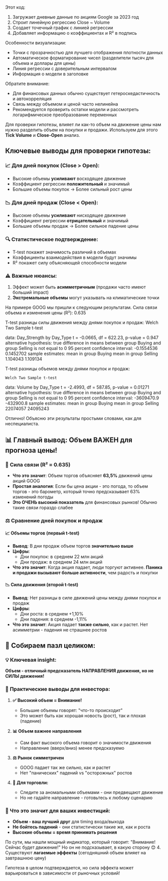 Этот код:
1. Загружает дневные данные по акциям Google за 2023 год
2. Строит линейную регрессию Close ~ Volume
3. Создает точечный график с линией регрессии
4. Добавляет информацию о коэффициентах и R² в подпись

Особенности визуализации:
- Точки с прозрачностью для лучшего отображения плотности данных
- Автоматическое форматирование чисел (разделители тысяч для объема и доллары для цены)
- Линия регрессии с доверительным интервалом
- Информация о модели в заголовке

Обратите внимание:
- Для финансовых данных обычно существует гетероскедастичность и автокорреляция
- Связь между объемом и ценой часто нелинейна
- Рекомендуется проверить остатки модели и рассмотреть логарифмическое преобразование переменных

Для проверки гипотезы, влияет ли как-то объем на движение цены нам нужно разделить объем на покупки и продажи. 
Используем для этого **Tick Volume** и **Close-Open** анализ.

## Ключевые выводы для проверки гипотезы:

### 📈 **Для дней покупок (Close > Open):**
- Высокие объемы **усиливают** восходящее движение
- Коэффициент регрессии **положительный** и значимый
- Большие объемы покупок → Более сильный рост цены

### 📉 **Для дней продаж (Close < Open):**
- Высокие объемы **усиливают** нисходящее движение  
- Коэффициент регрессии **отрицательный** и значимый
- Большие объемы продаж → Более сильное падение цены

### 🔍 **Статистическое подтверждение:**
- T-test покажет значимость различий в объемах
- Коэффициенты взаимодействия в модели будут значимы
- R² покажет силу объясняющей способности модели

### ⚠️ **Важные нюансы:**
1. Эффект может быть **асимметричным** (продажи часто имеют больший impact)
2. **Экстремальные объемы** могут указывать на климатические точки

На примере GOOG мы пришли к следующим результатам. 
Сила связи объема и изменения цены (R²): 0.635 

T-test разницы силы движения между днями покупок и продаж:
	Welch Two Sample t-test

data:  Day_Strength by Day_Type
t = -0.0665, df = 622.23, p-value = 0.947
alternative hypothesis: true difference in means between group Buying and group Selling is not equal to 0
95 percent confidence interval:
 -0.1554536  0.1452702
sample estimates:
 mean in group Buying mean in group Selling 
             1.104043              1.109134 

T-test разницы объемов между днями покупок и продаж:

	Welch Two Sample t-test

data:  Volume by Day_Type
t = -2.4993, df = 587.85, p-value = 0.01271
alternative hypothesis: true difference in means between group Buying and group Selling is not equal to 0
95 percent confidence interval:
 -3609470.9  -432900.8
sample estimates:
 mean in group Buying mean in group Selling 
             22074057              24095243

Отлично! Объясню эти результаты простыми словами, как для неспециалиста.

## 📊 **Главный вывод: Объем ВАЖЕН для прогноза цены!**

### 🎯 **Сила связи (R² = 0.635)**
- **Что это значит**: Объем торгов объясняет **63,5%** движений цены акций GOOG
- **Простая аналогия**: Если бы цена акции - это погода, то объем торгов - это барометр, который точно предсказывает 63% изменений погоды
- **Это ОЧЕНЬ высокий показатель** для финансовых рынков! Обычно такие связи гораздо слабее

### ⚖️ **Сравнение дней покупок и продаж**

#### 📈 **Объемы торгов (первый t-test)**
- **Вывод**: В дни продаж объем торгов **значительно выше**
- **Цифры**: 
  - Дни покупок: в среднем 22 млн акций
  - Дни продаж: в среднем 24 млн акций
- **Что это значит**: Когда акция падает, люди торгуют активнее. **Паника и продажи вызывают больше активности**, чем радость и покупки

#### 📉 **Сила движения (второй t-test)**
- **Вывод**: Нет разницы в силе движений цены между днями покупок и продаж
- **Цифры**: 
  - Дни роста: в среднем +1,10%
  - Дни падения: в среднем -1,11%
- **Что это значит**: Акция падает **также сильно**, как и растет. Нет асимметрии - падения не страшнее ростов

## 🧩 **Собираем пазл целиком:**

### 💡 **Ключевая insight:**
**Объем - отличный предсказатель НАПРАВЛЕНИЯ движения, но не СИЛЫ движения!**

### 🎯 **Практические выводы для инвестора:**

1. **✅ Высокий объем = Внимание!** 
   - Большие объемы говорят: "что-то происходит"
   - Это может быть как хорошая новость (рост), так и плохая (падение)

2. **📊 Объем важнее направления**
   - Сам факт высокого объема говорит о значимости движения
   - Направление (вверх/вниз) менее предсказуемо

3. **⚖️ Рынок симметричен**
   - GOOG падает так же сильно, как и растет
   - Нет "панических" падений vs "осторожных" ростов

4. **🎯 Для торговли:**
   - Следите за аномальными объемами - они предвещают движение
   - Но не гадайте направление - готовьтесь к любому сценарию

### 🔮 **Что это значит для ваших инвестиций:**
- **Объем - ваш лучший друг** для timing входа/выхода
- **Не бойтесь падений** - они статистически такие же, как и роста
- **Высокие объемы = время принимать решения**

По сути, мы нашли мощный индикатор, который говорит: "Внимание! Сейчас будет движение!" Но он не подсказывает, в какую сторону 😊
4. Существуют **лагаемые эффекты** (сегодняшний объем влияет на завтрашнюю цену)

Гипотеза в целом подтверждается, но сила эффекта может варьироваться в зависимости от рыночных условий!
